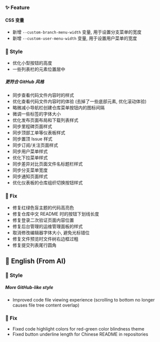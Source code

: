 ### ✨ Feature

#### CSS 变量

- 新增 `--custom-branch-menu-width` 变量, 用于设置分支菜单的宽度
- 新增 `--custom-user-menu-width` 变量, 用于设置用户菜单的宽度

### 🌈 Style

- 优化小型按钮的高度
- 一些列表栏的元素位置居中

##### 更符合 GitHub 风格

- 同步查看代码文件内容时的样式
- 优化查看代码文件内容时的体验 (去掉了一些底部元素, 优化滚动体验)
- 略微减小导航栏创建仓库菜单按钮内的图标间隔
- 微调一些标签的字体大小
- 优化发布页面布局和下载列表样式
- 同步里程碑页面样式
- 同步顶部工单等仪表板样式
- 同步置顶 Issue 样式
- 同步订阅/关注页面样式
- 同步用户菜单样式
- 优化下拉菜单样式
- 同步差异对比页面文件名标题栏样式
- 同步分支菜单宽度
- 同步通知页面样式
- 优化仪表板的仓库组织切换按钮样式

### 🐞 Fix

- 修复红绿色盲主题的代码高亮色
- 修复仓库中文 README 时的按钮下划线长度
- 修复登录二次验证页面内容位置
- 修复后台管理的运维管理面板的样式
- 取消修改编辑器字体大小, 避免光标错位
- 修复文件预览时文件树右边框过粗
- 修复提交列表尾行圆角

## 📃 English (From AI)

### 🌈 Style

##### More GitHub-like style

- Improved code file viewing experience (scrolling to bottom no longer causes file tree content overlap)

### 🐞 Fix

- Fixed code highlight colors for red-green color blindness theme
- Fixed button underline length for Chinese README in repositories
